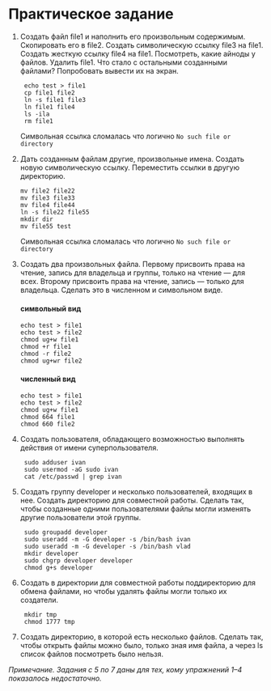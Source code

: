 # Практическое задание 
1. Создать файл file1 и наполнить его произвольным содержимым. Скопировать его в file2. Создать символическую ссылку file3 на file1. Создать жесткую ссылку file4 на file1. Посмотреть, какие айноды у файлов. Удалить file1. Что стало с остальными созданными файлами? Попробовать вывести их на экран.
    
   ```shell script
    echo test > file1
    cp file1 file2
    ln -s file1 file3
    ln file1 file4
    ls -ila
    rm file1
    ```
   
   Символьная ссылка сломалась что логично `No such file or directory`

2. Дать созданным файлам другие, произвольные имена. Создать новую символическую ссылку. Переместить ссылки в другую директорию.

    ```shell script
    mv file2 file22
    mv file3 file33
    mv file4 file44
    ln -s file22 file55
    mkdir dir
    mv file55 test
    ```
   
   Символьная ссылка сломалась что логично `No such file or directory`
   
3. Создать два произвольных файла. Первому присвоить права на чтение, запись для владельца и группы, только на чтение — для всех. Второму присвоить права на чтение, запись — только для владельца. Сделать это в численном и символьном виде.

    #### символьный вид
    ```shell script
    echo test > file1
    echo test > file2
    chmod ug+w file1
    chmod +r file1
    chmod -r file2
    chmod ug+wr file2
    ```
  
    #### численный вид
    
    ```shell script
    echo test > file1
    echo test > file2
    chmod ug+w file1
    chmod 664 file1
    chmod 660 file2
    ```
   
4. Создать пользователя, обладающего возможностью выполнять действия от имени суперпользователя.
    
   ```shell script
    sudo adduser ivan
    sudo usermod -aG sudo ivan
    cat /etc/passwd | grep ivan
    ```
5. Создать группу developer и несколько пользователей, входящих в нее. Создать директорию для совместной работы. Сделать так, чтобы созданные одними пользователями файлы могли изменять другие пользователи этой группы.
    
   ```shell script
    sudo groupadd developer
    sudo useradd -m -G developer -s /bin/bash ivan
    sudo useradd -m -G developer -s /bin/bash vlad
    mkdir developer
    sudo chgrp developer developer
    chmod g+s developer
    ```
6. Создать в директории для совместной работы поддиректорию для обмена файлами, но чтобы удалять файлы могли только их создатели.
    
   ```shell script
    mkdir tmp
    chmod 1777 tmp 
    ```

7. Создать директорию, в которой есть несколько файлов. Сделать так, чтобы открыть файлы можно было, только зная имя файла, а через ls список файлов посмотреть было нельзя.

*Примечание. Задания с 5 по 7 даны для тех, кому упражнений 1–4 показалось недостаточно.*